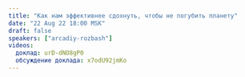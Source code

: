 ```yaml
---
title: "Как нам эффективнее сдохнуть, чтобы не погубить планету"
date: "22 Aug 22 18:00 MSK"
draft: false
speakers: ["arcadiy-rozbash"]
videos:
  доклад: urD-dNO8gP0
  обсуждение доклада: x7odU92jmKo
---
```

